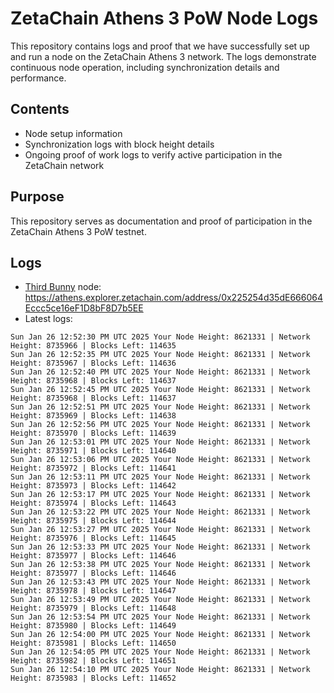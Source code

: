 # ZetaChain Athens 3 PoW Node Logs
This repository contains logs and proof that we have successfully set up and run a node on the ZetaChain Athens 3 network. The logs demonstrate continuous node operation, including synchronization details and performance.

## Contents
- Node setup information
- Synchronization logs with block height details
- Ongoing proof of work logs to verify active participation in the ZetaChain network

## Purpose
This repository serves as documentation and proof of participation in the ZetaChain Athens 3 PoW testnet.

## Logs

- [Third Bunny](https://thirdbunny.xyz/) node: https://athens.explorer.zetachain.com/address/0x225254d35dE666064Eccc5ce16eF1D8bF8D7b5EE
- Latest logs:
```
Sun Jan 26 12:52:30 PM UTC 2025 Your Node Height: 8621331 | Network Height: 8735966 | Blocks Left: 114635
Sun Jan 26 12:52:35 PM UTC 2025 Your Node Height: 8621331 | Network Height: 8735967 | Blocks Left: 114636
Sun Jan 26 12:52:40 PM UTC 2025 Your Node Height: 8621331 | Network Height: 8735968 | Blocks Left: 114637
Sun Jan 26 12:52:45 PM UTC 2025 Your Node Height: 8621331 | Network Height: 8735968 | Blocks Left: 114637
Sun Jan 26 12:52:51 PM UTC 2025 Your Node Height: 8621331 | Network Height: 8735969 | Blocks Left: 114638
Sun Jan 26 12:52:56 PM UTC 2025 Your Node Height: 8621331 | Network Height: 8735970 | Blocks Left: 114639
Sun Jan 26 12:53:01 PM UTC 2025 Your Node Height: 8621331 | Network Height: 8735971 | Blocks Left: 114640
Sun Jan 26 12:53:06 PM UTC 2025 Your Node Height: 8621331 | Network Height: 8735972 | Blocks Left: 114641
Sun Jan 26 12:53:11 PM UTC 2025 Your Node Height: 8621331 | Network Height: 8735973 | Blocks Left: 114642
Sun Jan 26 12:53:17 PM UTC 2025 Your Node Height: 8621331 | Network Height: 8735974 | Blocks Left: 114643
Sun Jan 26 12:53:22 PM UTC 2025 Your Node Height: 8621331 | Network Height: 8735975 | Blocks Left: 114644
Sun Jan 26 12:53:27 PM UTC 2025 Your Node Height: 8621331 | Network Height: 8735976 | Blocks Left: 114645
Sun Jan 26 12:53:33 PM UTC 2025 Your Node Height: 8621331 | Network Height: 8735977 | Blocks Left: 114646
Sun Jan 26 12:53:38 PM UTC 2025 Your Node Height: 8621331 | Network Height: 8735977 | Blocks Left: 114646
Sun Jan 26 12:53:43 PM UTC 2025 Your Node Height: 8621331 | Network Height: 8735978 | Blocks Left: 114647
Sun Jan 26 12:53:49 PM UTC 2025 Your Node Height: 8621331 | Network Height: 8735979 | Blocks Left: 114648
Sun Jan 26 12:53:54 PM UTC 2025 Your Node Height: 8621331 | Network Height: 8735980 | Blocks Left: 114649
Sun Jan 26 12:54:00 PM UTC 2025 Your Node Height: 8621331 | Network Height: 8735981 | Blocks Left: 114650
Sun Jan 26 12:54:05 PM UTC 2025 Your Node Height: 8621331 | Network Height: 8735982 | Blocks Left: 114651
Sun Jan 26 12:54:10 PM UTC 2025 Your Node Height: 8621331 | Network Height: 8735983 | Blocks Left: 114652
```
